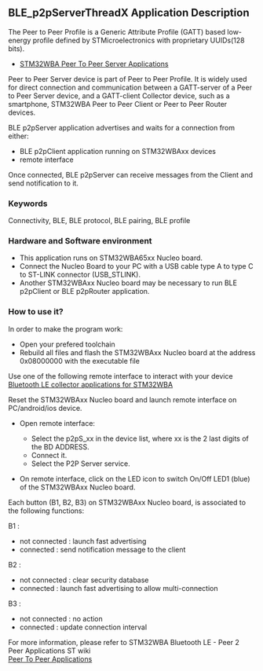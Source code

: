 ## __BLE_p2pServerThreadX Application Description__

The Peer to Peer Profile is a Generic Attribute Profile (GATT) based low-energy profile defined by STMicroelectronics with proprietary UUIDs(128 bits).
   - <a href="https://wiki.st.com/stm32mcu/wiki/Connectivity:STM32WBA_Peer_To_Peer#STM32WBA_Peer_to_Peer_Server_application"> STM32WBA Peer To Peer Server Applications</a>

Peer to Peer Server device is part of Peer to Peer Profile.
It is widely used for direct connection and communication between a GATT-server of a Peer to Peer Server device, and a GATT-client Collector device, such as a smartphone, STM32WBA Peer to Peer Client or Peer to Peer Router devices.

BLE p2pServer application advertises and waits for a connection from either:

 - BLE p2pClient application running on STM32WBAxx devices
 - remote interface

Once connected, BLE p2pServer can receive messages from the Client and send notification to it.

### __Keywords__

Connectivity, BLE, BLE protocol, BLE pairing, BLE profile

### __Hardware and Software environment__

  - This application runs on STM32WBA65xx Nucleo board.
  - Connect the Nucleo Board to your PC with a USB cable type A to type C to ST-LINK connector (USB_STLINK). 
  - Another STM32WBAxx Nucleo board may be necessary to run BLE p2pClient or BLE p2pRouter application.
    
### __How to use it?__

In order to make the program work:
 - Open your prefered toolchain
 - Rebuild all files and flash the STM32WBAxx Nucleo board at the address 0x08000000 with the executable file

Use one of the following remote interface to interact with your device  
<a href="https://wiki.st.com/stm32mcu/wiki/Connectivity:BLE_smartphone_applications#Bluetooth-C2-AE_LE_collector_applications_for_STM32WBA
"> Bluetooth LE collector applications for STM32WBA</a>
	
Reset the STM32WBAxx Nucleo board and launch remote interface on PC/android/ios device. 
 
- Open remote interface:  
  - Select the p2pS_xx in the device list, where xx is the 2 last digits of the BD ADDRESS.  
  - Connect it.  
  - Select the P2P Server service.

 - On remote interface, click on the LED icon to switch On/Off LED1 (blue) of the STM32WBAxx Nucleo board.
 
Each button (B1, B2, B3) on STM32WBAxx Nucleo board,  is associated to the following functions:

B1 :
- not connected : launch fast advertising
- connected     : send notification message to the client

B2 :
- not connected : clear security database
- connected     : launch fast advertising to allow multi-connection

B3 :
- not connected : no action
- connected     : update connection interval

For more information, please refer to  STM32WBA Bluetooth LE - Peer 2 Peer Applications ST wiki  
<a href="https://wiki.st.com/stm32mcu/wiki/Connectivity:STM32WBA_Peer_To_Peer"> Peer To Peer Applications</a>
